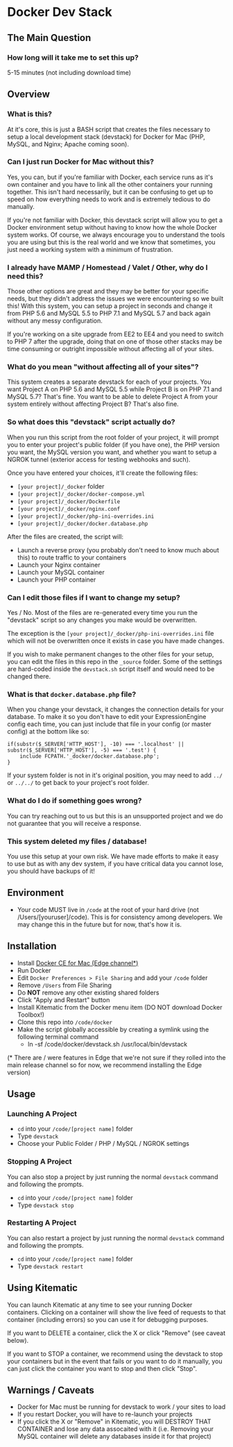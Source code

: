 # Docker Dev Stack

## The Main Question
### How long will it take me to set this up?
5-15 minutes (not including download time)

## Overview
### What is this?
At it's core, this is just a BASH script that creates the files necessary to setup a local development stack (devstack) for Docker for Mac (PHP, MySQL, and Nginx; Apache coming soon).

### Can I just run Docker for Mac without this?
Yes, you can, but if you're familiar with Docker, each service runs as it's own container and you have to link all the other containers your running together. This isn't hard necessarily, but it can be confusing to get up to speed on how everything needs to work and is extremely tedious to do manually.

If you're not familiar with Docker, this devstack script will allow you to get a Docker environment setup without having to know how the whole Docker system works. Of course, we always encourage you to understand the tools you are using but this is the real world and we know that sometimes, you just need a working system with a minimum of frustration.

### I already have MAMP / Homestead / Valet / Other, why do I need this?
Those other options are great and they may be better for your specific needs, but they didn't address the issues we were encountering so we built this! With this system, you can setup a project in seconds and change it from PHP 5.6 and MySQL 5.5 to PHP 7.1 and MySQL 5.7 and back again without any messy configuration.

If you're working on a site upgrade from EE2 to EE4 and you need to switch to PHP 7 after the upgrade, doing that on one of those other stacks may be time consuming or outright impossible without affecting all of your sites.

### What do you mean "without affecting all of your sites"?
This system creates a separate devstack for each of your projects. You want Project A on PHP 5.6 and MySQL 5.5 while Project B is on PHP 7.1 and MySQL 5.7? That's fine. You want to be able to delete Project A from your system entirely without affecting Project B? That's also fine.

### So what does this "devstack" script actually do?
When you run this script from the root folder of your project, it will prompt you to enter your project's public folder (if you have one), the PHP version you want, the MySQL version you want, and whether you want to setup a NGROK tunnel (exterior access for testing webhooks and such).

Once you have entered your choices, it'll create the following files:
  - `[your project]/_docker` folder
  - `[your project]/_docker/docker-compose.yml`
  - `[your project]/_docker/Dockerfile`
  - `[your project]/_docker/nginx.conf`
  - `[your project]/_docker/php-ini-overrides.ini`
  - `[your project]/_docker/docker.database.php`

After the files are created, the script will:
  - Launch a reverse proxy (you probably don't need to know much about this) to route traffic to your containers
  - Launch your Nginx container
  - Launch your MySQL container
  - Launch your PHP container

### Can I edit those files if I want to change my setup?
Yes / No. Most of the files are re-generated every time you run the "devstack" script so any changes you make would be overwritten.

The exception is the `[your project]/_docker/php-ini-overrides.ini` file which will not be overwritten once it exists in case you have made changes.

If you wish to make permanent changes to the other files for your setup, you can edit the files in this repo in the `_source` folder. Some of the settings are hard-coded inside the `devstack.sh` script itself and would need to be changed there.

### What is that `docker.database.php` file?
When you change your devstack, it changes the connection details for your database. To make it so you don't have to edit your ExpressionEngine config each time, you can just include that file in your config (or master config) at the bottom like so:
```
if(substr($_SERVER['HTTP_HOST'], -10) === '.localhost' || substr($_SERVER['HTTP_HOST'], -5) === '.test') {
    include FCPATH.'_docker/docker.database.php';
}
```

If your system folder is not in it's original position, you may need to add `../` or `../../` to get back to your project's root folder.

### What do I do if something goes wrong?
You can try reaching out to us but this is an unsupported project and we do not guarantee that you will receive a response.

### This system deleted my files / database!
You use this setup at your own risk. We have made efforts to make it easy to use but as with any dev system, if you have critical data you cannot lose, you should have backups of it!

## Environment

- Your code MUST live in `/code` at the root of your hard drive (not /Users/[youruser]/code). This is for consistency among developers. We may change this in the future but for now, that's how it is.

## Installation

- Install [Docker CE for Mac (Edge channel*)](https://www.docker.com/products/docker#/mac)
- Run Docker
- Edit `Docker Preferences > File Sharing` and add your `/code` folder
- Remove `/Users` from File Sharing
- Do **NOT** remove any other existing shared folders
- Click "Apply and Restart" button
- Install Kitematic from the Docker menu item (DO NOT download Docker Toolbox!)
- Clone this repo into `/code/docker`
- Make the script globally accessible by creating a symlink using the following terminal command
  - ln -sf /code/docker/devstack.sh /usr/local/bin/devstack

(* There are / were features in Edge that we're not sure if they rolled into the main release channel so for now, we recommend installing the Edge version)

## Usage
### Launching A Project
- `cd` into your `/code/[project name]` folder
- Type `devstack`
- Choose your Public Folder / PHP / MySQL / NGROK settings

### Stopping A Project
You can also stop a project by just running the normal `devstack` command and following the prompts.
- `cd` into your `/code/[project name]` folder
- Type `devstack stop`

### Restarting A Project
You can also restart a project by just running the normal `devstack` command and following the prompts.
- `cd` into your `/code/[project name]` folder
- Type `devstack restart`

## Using Kitematic
You can launch Kitematic at any time to see your running Docker containers. Clicking on a container will show the live feed of requests to that container (including errors) so you can use it for debugging purposes.

If you want to DELETE a container, click the X or click "Remove" (see caveat below).

If you want to STOP a container, we recommend using the devstack to stop your containers but in the event that fails or you want to do it manually, you can just click the container you want to stop and then click "Stop".

## Warnings / Caveats
- Docker for Mac must be running for devstack to work / your sites to load
- If you restart Docker, you will have to re-launch your projects
- If you click the X or "Remove" in Kitematic, you will DESTROY THAT CONTAINER and lose any data assocaited with it (i.e. Removing your MySQL container will delete any databases inside it for that project)
